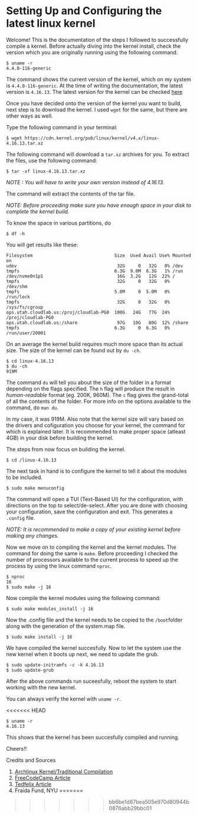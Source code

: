 # Setting Up and Configuring the latest linux kernel
Welcome! This is the documentation of the steps I followed to
successfully compile a kernel.
Before actually diving into the kernel install, check the version which
you are originally running using the following command.

```
$ uname -r
4.4.0-116-generic
```

The command shows the current version of the kernel, which on my system
is `4.4.0-116-generic`. At the time of
writing the documentation, the latest version is `4.16.13`. The latest
version for the kernel can be checked [here](https://www.kernel.org/)

Once you have decided onto the version of the kernel you want to build, next step is to download the kernel. I used `wget` for the same, but there are other ways as well.

Type the following command in your terminal:

```
$ wget https://cdn.kernel.org/pub/linux/kernel/v4.x/linux-4.16.13.tar.xz
```

The following command will download a `tar.xz` archives for you. To extract the files, use the following command:

```
$ tar -xf linux-4.16.13.tar.xz
```

*NOTE : You will have to write your own version instead of 4.16.13.*

The command will extract the contents of the tar file.

*NOTE: Before proceeding make sure you have enough space in your disk to
complete the kernel build.*

To know the space in various partitions, do

```
$ df -h
```
You will get results like these:

```
Filesystem                               Size  Used Avail Use% Mounted on
udev                                      32G     0   32G   0% /dev
tmpfs                                    6.3G  9.0M  6.3G   1% /run
/dev/nvme0n1p1                            16G  3.2G   12G  22% /
tmpfs                                     32G     0   32G   0% /dev/shm
tmpfs                                    5.0M     0  5.0M   0% /run/lock
tmpfs                                     32G     0   32G   0% /sys/fs/cgroup
ops.utah.cloudlab.us:/proj/cloudlab-PG0  100G   24G   77G  24% /proj/cloudlab-PG0
ops.utah.cloudlab.us:/share               97G   10G   80G  12% /share
tmpfs                                    6.3G     0  6.3G   0% /run/user/20001
```

On an average the kernel build requires much more space than its actual
size. The size of the kernel can be found out by `du -ch`.

```
$ cd linux-4.16.13
$ du -ch
919M
```

The command `du` will tell you about the size of the folder in a format
depending on the flags specified. The `h` flag will produce the result
in *human-readable* format (eg. 200K, 960M). The `c` flag gives the
grand-total of all the contents of the folder. For more info on the
options available to the command, do `man du`.

In my case, it was 919M. Also note that the kernel size will vary based
on the drivers and cofiguration you choose for your kernel, the command
for which is explained later. It is recommended to make proper space
(atleast 4GB) in your disk before building the kernel.

The steps from now focus on building the kernel.

```
$ cd /linux-4.16.13
```

The next task in hand is to configure the kernel to tell it about the
modules to be included.

```
$ sudo make menuconfig
```

The command will open a TUI (Text-Based UI) for the configuration, with directions on
the top to select/de-select. After you are done with choosing your
configuration, save the configuration and exit.
This generates a `.config` file.

*NOTE: It is recommended to make a copy of your existing kernel before
making any changes.*

Now we move on to compiling the kernel and the kernel modules. The
command for doing the same is `make`. Before proceeding I checked the
number of processors available to the current process to speed up the
process by using the linux command `nproc`.

```
$ nproc
16
$ sudo make -j 16
```

Now compile the kernel modules using the following command:

```
$ sudo make modules_install -j 16
```

Now the .config file and the kernel needs to be copied to the
`/boot`folder along with the generation of the system.map file.

```
$ sudo make install -j 16
```

We have compiled the kernel succesfully. Now to let the system use the
new kernel when it boots up next, we need to update the grub.

```
$ sudo update-initramfs -c -k 4.16.13
$ sudo update-grub
```

After the above commands run suceesfully, reboot the system to start
working with the new kernel.

You can always verify the kernel with `uname -r`.

<<<<<<< HEAD
```
$ uname -r
4.16.13
```
This shows that the kernel has been succesfully compiled and running.

Cheers!!

Credits and Sources
1. [Archlinux Kernel/Traditional
	 Compilation](https://wiki.archlinux.org/index.php/Kernels/Traditional_compilation)
2. [FreeCodeCamp
	 Article](https://medium.freecodecamp.org/building-and-installing-the-latest-linux-kernel-from-source-6d8df5345980)
3. [Tedfelix Article](http://tedfelix.com/linux/kernel-build.html)
4. Fraida Fund, NYU
=======


>>>>>>> bb6be1d87bea505e970d80944b0876abb29bbc01

